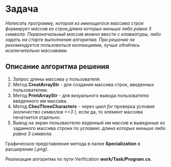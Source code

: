 # Задача

*Написать программу, которая из имеющегося массива строк формирует массив из строк,длина которых меньше либо равна 3 символа. Первоначальный массив можно ввести с клавиатуры, либо задать на старте выполнения алгоритма. При решение не рекомендуется пользоваться коллекциями, лучше обойтись исключительно массивами.*

## Описание алгоритма решения

1. Запрос длины массива у пользователя.
2. Метод **CreatArrayStr** - для создания массива строк, введенных пользователем.
3. Метод **PrintArrayStr** - для визуального вывода пользователю введенного им массива.
4. Метод **ChecThreeCharacters** - через цикл *for* проверка условия *(количество символов <=3 )*, если да, то элемент массива печатается отдельно.
5. Вывод на экран пользваотелю веденный им массив и выведнные из заданного массива строки по условию: *длина которых меньше либо равна 3 символа*.

Графическое представление метода в папке **Specialization** в расширении *(.png)*.

Реализация алгоритма по пути Verification **work/Task/Program.cs**.
